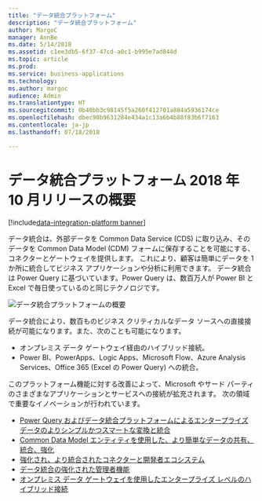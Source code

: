 ```yaml
---
title: "データ統合プラットフォーム"
description: "データ統合プラットフォーム"
author: MargoC
manager: AnnBe
ms.date: 5/14/2018
ms.assetid: c1ee3db5-6f37-47cd-a0c1-b995e7ad844d
ms.topic: article
ms.prod: 
ms.service: business-applications
ms.technology: 
ms.author: margoc
audience: Admin
ms.translationtype: HT
ms.sourcegitcommit: 0b40bb3c98145f5a260f412701a884a5936174ce
ms.openlocfilehash: dbec90b9631284e434a1c13a6b4b88f83b6f7163
ms.contentlocale: ja-jp
ms.lasthandoff: 07/18/2018

---
```




#  <a name="overview-of-data-integration-platform-october-18-release"></a>データ統合プラットフォーム 2018 年 10 月リリースの概要

[!include[data-integration-platform banner](../includes/data-integration-platform.md)]

データ統合は、外部データを Common Data Service (CDS) に取り込み、そのデータを Common Data Model (CDM) フォームに保存することを可能にする、コネクターとゲートウェイを提供します。 これにより、顧客は簡単にデータを 1 か所に統合してビジネス アプリケーションや分析に利用できます。 データ統合は Power Query に基づいています。Power Query は、数百万人が Power BI と Excel で毎日使っているのと同じテクノロジです。

![データ統合プラットフォームの概要](media/data-integration-1.png "データ統合プラットフォームの概要")

データ統合により、数百ものビジネス クリティカルなデータ ソースへの直接接続が可能になります。また、次のことも可能になります。

-   オンプレミス データ ゲートウェイ経由のハイブリッド接続。
-   Power BI、PowerApps、Logic Apps、Microsoft Flow、Azure Analysis Services、Office 365 (Excel の Power Query) への統合。

このプラットフォーム機能に対する改善によって、Microsoft やサード パーティのさまざまなアプリケーションとサービスへの接続が拡充されます。 次の領域で重要なイノベーションが行われています。

-   [Power Query およびデータ統合プラットフォームによるエンタープライズ データのよりシンプルかつスマートな変換と統合](1-power-query.md)
-   [Common Data Model エンティティを使用した、より簡単なデータの共有、統合、強化](2-cdm.md)
-   [強化され、より統合されたコネクターと開発者エコシステム](3-connector-ecosystem.md)
-   [データ統合の強化された管理者機能](4-data-integration-admin.md)
-   [オンプレミス データ ゲートウェイを使用したエンタープライズ レベルのハイブリッド接続](5-data-gateway.md)

